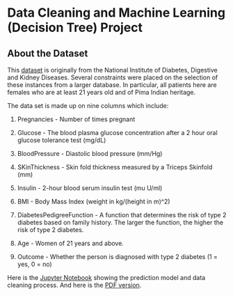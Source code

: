 # Data Cleaning and Machine Learning (Decision Tree) Project
## About the Dataset
This [dataset](./diabetes.csv) is originally from the National Institute of Diabetes, Digestive and Kidney Diseases. Several constraints were placed on the selection of these instances from a larger database. In particular, all patients here are females who are at least 21 years old and of Pima Indian heritage.

The data set is made up on nine columns which include:

1. Pregnancies - Number of times pregnant

2. Glucose - The blood plasma glucose concentration after a 2 hour oral glucose tolerance test (mg/dL)

3. BloodPressure - Diastolic blood pressure (mm/Hg)

4. SKinThickness - Skin fold thickness measured by a Triceps Skinfold (mm)

5. Insulin - 2-hour blood serum insulin test (mu U/ml)

6. BMI - Body Mass Index (weight in kg/(height in m)^2)

7. DiabetesPedigreeFunction - A function that determines the risk of type 2 diabetes based on family history. The larger the function, the higher the risk of type 2 diabetes.

8. Age - Women of 21 years and above.

9. Outcome - Whether the person is diagnosed with type 2 diabetes (1 = yes, 0 = no)


Here is the [Jupyter Notebook](./decision_tree_diabetesdf.ipynb) showing the prediction model and data cleaning process. And here is the [PDF version](./diabetes_analysis1.pdf).